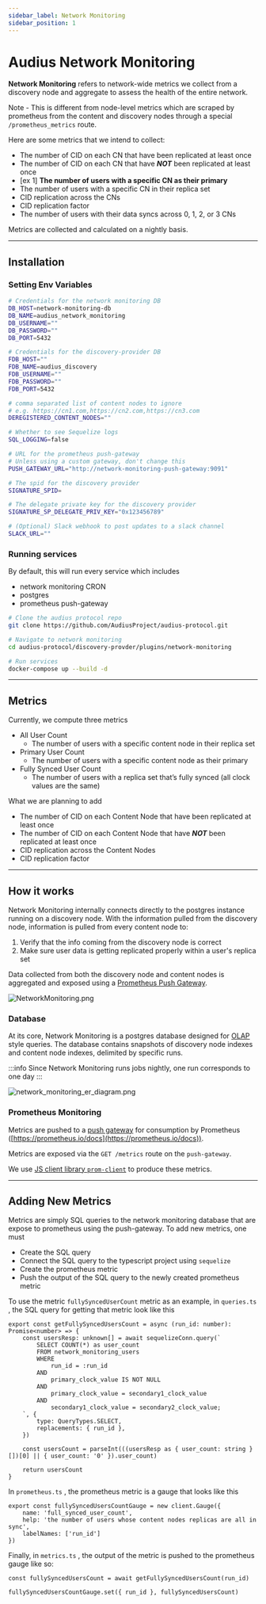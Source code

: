 ```yaml
---
sidebar_label: Network Monitoring
sidebar_position: 1
---
```


# Audius Network Monitoring

**Network Monitoring** refers to network-wide metrics we collect from a discovery node and aggregate to assess the health of the entire network.

Note - This is different from node-level metrics which are scraped by prometheus from the content and discovery nodes through a special `/prometheus_metrics` route.

Here are some metrics that we intend to collect:

- The number of CID on each CN that have been replicated at least once
- The number of CID on each CN that have ***NOT*** been replicated at least once
- [ex 1] **The number of users with a specific CN as their primary**
- The number of users with a specific CN in their replica set
- CID replication across the CNs
- CID replication factor
- The number of users with their data syncs across 0, 1, 2, or 3 CNs

Metrics are collected and calculated on a nightly basis.

---

## Installation

### Setting Env Variables

```sh
# Credentials for the network monitoring DB
DB_HOST=network-monitoring-db
DB_NAME=audius_network_monitoring
DB_USERNAME=""
DB_PASSWORD=""
DB_PORT=5432

# Credentials for the discovery-provider DB
FDB_HOST=""
FDB_NAME=audius_discovery
FDB_USERNAME=""
FDB_PASSWORD=""
FDB_PORT=5432

# comma separated list of content nodes to ignore
# e.g. https://cn1.com,https://cn2.com,https://cn3.com
DEREGISTERED_CONTENT_NODES=""

# Whether to see Sequelize logs
SQL_LOGGING=false

# URL for the prometheus push-gateway 
# Unless using a custom gateway, don't change this
PUSH_GATEWAY_URL="http://network-monitoring-push-gateway:9091"

# The spid for the discovery provider
SIGNATURE_SPID=

# The delegate private key for the discovery provider
SIGNATURE_SP_DELEGATE_PRIV_KEY="0x123456789"

# (Optional) Slack webhook to post updates to a slack channel
SLACK_URL=""
```


### Running services

By default, this will run every service which includes

- network monitoring CRON
- postgres
- prometheus push-gateway

```bash
# Clone the audius protocol repo
git clone https://github.com/AudiusProject/audius-protocol.git

# Navigate to network monitoring
cd audius-protocol/discovery-provder/plugins/network-monitoring

# Run services
docker-compose up --build -d
```

---

## Metrics

Currently, we compute three metrics

- All User Count
    - The number of users with a specific content node in their replica set
- Primary User Count
    - The number of users with a specific content node as their primary
- Fully Synced User Count
    - The number of users with a replica set that’s fully synced (all clock values are the same)

What we are planning to add

- The number of CID on each Content Node that have been replicated at least once
- The number of CID on each Content Node that have ***NOT*** been replicated at least once
- CID replication across the Content Nodes
- CID replication factor

---

## How it works

Network Monitoring internally connects directly to the postgres instance running on a discovery node. With the information pulled from the discovery node, information is pulled from every content node to:

1. Verify that the info coming from the discovery node is correct
2. Make sure user data is getting replicated properly within a user's replica set

Data collected from both the discovery node and content nodes is aggregated and exposed using a [Prometheus Push Gateway](https://prometheus.io/docs/practices/pushing/).

![NetworkMonitoring.png](/img/NetworkMonitoring.png)

### Database

At its core, Network Monitoring is a postgres database designed for [OLAP](https://en.wikipedia.org/wiki/Online_analytical_processing) style queries. The database contains snapshots of discovery node indexes and content node indexes, delimited by specific runs.

:::info
        Since Network Monitoring runs jobs nightly, one run corresponds to one day
:::

![network_monitoring_er_diagram.png](/img/network_monitoring_er_diagram.png)

### Prometheus Monitoring

Metrics are pushed to a [push gateway](https://prometheus.io/docs/practices/pushing/) for consumption by Prometheus ([https://prometheus.io/docs](https://prometheus.io/docs)).

Metrics are exposed via the `GET /metrics` route on the `push-gateway`.

We use [JS client library `prom-client`](https://github.com/siimon/prom-client) to produce these metrics.

---

## Adding New Metrics

Metrics are simply SQL queries to the network monitoring database that are expose to prometheus using the push-gateway. To add new metrics, one must

- Create the SQL query
- Connect the SQL query to the typescript project using `sequelize`
- Create the prometheus metric
- Push the output of the SQL query to the newly created prometheus metric

To use the metric `fullySyncedUserCount` metric as an example, in `queries.ts` , the SQL query for getting that metric look like this

```tsx
export const getFullySyncedUsersCount = async (run_id: number): Promise<number> => {
    const usersResp: unknown[] = await sequelizeConn.query(`
        SELECT COUNT(*) as user_count
        FROM network_monitoring_users
        WHERE
            run_id = :run_id
        AND 
            primary_clock_value IS NOT NULL
        AND
            primary_clock_value = secondary1_clock_value
        AND
            secondary1_clock_value = secondary2_clock_value;
    `, {
        type: QueryTypes.SELECT,
        replacements: { run_id },
    })

    const usersCount = parseInt(((usersResp as { user_count: string }[])[0] || { user_count: '0' }).user_count)

    return usersCount
}
```

In `prometheus.ts` , the prometheus metric is a gauge that looks like this

```tsx
export const fullySyncedUsersCountGauge = new client.Gauge({
    name: 'full_synced_user_count',
    help: 'the number of users whose content nodes replicas are all in sync',
    labelNames: ['run_id']
})
```

Finally, in `metrics.ts` , the output of the metric is pushed to the prometheus gauge like so:

```tsx
const fullySyncedUsersCount = await getFullySyncedUsersCount(run_id)

fullySyncedUsersCountGauge.set({ run_id }, fullySyncedUsersCount)
```

